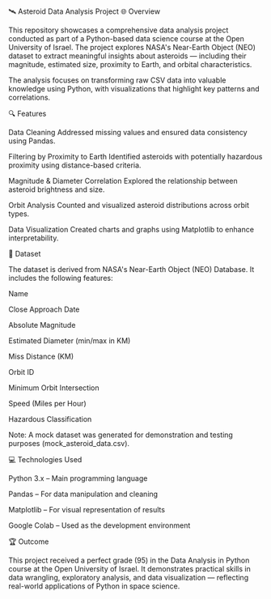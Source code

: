 🛰️ Asteroid Data Analysis Project
🌐 Overview

This repository showcases a comprehensive data analysis project conducted as part of a Python-based data science course at the Open University of Israel.
The project explores NASA's Near-Earth Object (NEO) dataset to extract meaningful insights about asteroids — including their magnitude, estimated size, proximity to Earth, and orbital characteristics.

The analysis focuses on transforming raw CSV data into valuable knowledge using Python, with visualizations that highlight key patterns and correlations.

🔍 Features

Data Cleaning
Addressed missing values and ensured data consistency using Pandas.

Filtering by Proximity to Earth
Identified asteroids with potentially hazardous proximity using distance-based criteria.

Magnitude & Diameter Correlation
Explored the relationship between asteroid brightness and size.

Orbit Analysis
Counted and visualized asteroid distributions across orbit types.

Data Visualization
Created charts and graphs using Matplotlib to enhance interpretability.

📁 Dataset

The dataset is derived from NASA's Near-Earth Object (NEO) Database.
It includes the following features:

Name

Close Approach Date

Absolute Magnitude

Estimated Diameter (min/max in KM)

Miss Distance (KM)

Orbit ID

Minimum Orbit Intersection

Speed (Miles per Hour)

Hazardous Classification

Note: A mock dataset was generated for demonstration and testing purposes (mock_asteroid_data.csv).

💻 Technologies Used

Python 3.x – Main programming language

Pandas – For data manipulation and cleaning

Matplotlib – For visual representation of results

Google Colab – Used as the development environment

🏆 Outcome

This project received a perfect grade (95) in the Data Analysis in Python course at the Open University of Israel.
It demonstrates practical skills in data wrangling, exploratory analysis, and data visualization — reflecting real-world applications of Python in space science.
